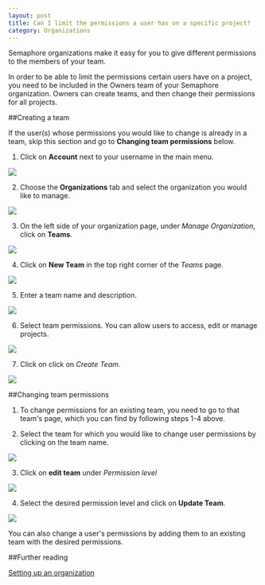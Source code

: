 ```yaml
---
layout: post
title: Can I limit the permissions a user has on a specific project?
category: Organizations
---
```


Semaphore organizations make it easy for you to give different permissions to
the members of your team.

In order to be able to limit the permissions certain users have on a project,
you need to be included in the Owners team of your Semaphore organization.
Owners can create teams, and then change their permissions for all projects.

##Creating a team

If the user(s) whose permissions you would like to change is already in a team,
skip this section and go to **Changing team permissions** below.

1. Click on **Account** next to your username in the main menu.

 <img src="/docs/assets/img/setting-up-an-organization/account.png" class="img-responsive img-bordered">

2. Choose the **Organizations** tab and select the organization you would like
to manage.

 <img src="/docs/assets/img/can-i-limit-the-permissions-a-user-has-on-a-specific-project/select-organization.png" class="img-responsive img-bordered">

3. On the left side of your organization page, under _Manage Organization_,
click on **Teams**.

 <img src="/docs/assets/img/can-i-limit-the-permissions-a-user-has-on-a-specific-project/teams.png" class="img-responsive img-bordered">

4. Click on **New Team** in the top right corner of the _Teams_ page.

 <img src="/docs/assets/img/can-i-limit-the-permissions-a-user-has-on-a-specific-project/new-team.png" class="img-responsive img-bordered">

5. Enter a team name and description.

 <img src="/docs/assets/img/can-i-limit-the-permissions-a-user-has-on-a-specific-project/team-name-and-description.png" class="img-responsive img-bordered">

6. Select team permissions. You can allow users to access, edit or manage
projects.

 <img src="/docs/assets/img/can-i-limit-the-permissions-a-user-has-on-a-specific-project/team-permissions.png" class="img-responsive img-bordered">

7. Click on click on _Create Team_.

 <img src="/docs/assets/img/can-i-limit-the-permissions-a-user-has-on-a-specific-project/create-team.png" class="img-responsive img-bordered">

##Changing team permissions

1. To change permissions for an existing team, you need to go to that team's
page, which you can find by following steps 1-4 above.

2. Select the team for which you would like to change user permissions by
clicking on the team name.

 <img src="/docs/assets/img/can-i-limit-the-permissions-a-user-has-on-a-specific-project/team-name.png" class="img-responsive img-bordered">

3. Click on **edit team** under _Permission level_

 <img src="/docs/assets/img/can-i-limit-the-permissions-a-user-has-on-a-specific-project/edit-team.png" class="img-responsive img-bordered">

4. Select the desired permission level and click on **Update Team**.

 <img src="/docs/assets/img/can-i-limit-the-permissions-a-user-has-on-a-specific-project/update-team-permissions.png" class="img-responsive img-bordered">

You can also change a user's permissions by adding them to an existing team with
the desired permissions.

##Further reading

[Setting up an organization](/docs/organizations/setting-up-an-organization.html)
